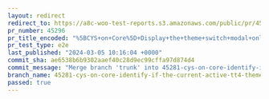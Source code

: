 ```yaml
---
layout: redirect
redirect_to: https://a8c-woo-test-reports.s3.amazonaws.com/public/pr/45296/e2e/index.html
pr_number: 45296
pr_title_encoded: "%5BCYS+on+Core%5D+Display+the+theme+switch+modal+only+if+the+current+active+theme+is+not+TT4"
pr_test_type: e2e
last_published: "2024-03-05 10:16:04 +0000"
commit_sha: ae6538b6b9302aaef40c28d9ec99cffa97d874d4
commit_message: "Merge branch 'trunk' into 45281-cys-on-core-identify-if-the-current-a…"
branch_name: 45281-cys-on-core-identify-if-the-current-active-tt4-theme-has-been-already-modified-by-the-user
passed: true
---
```

